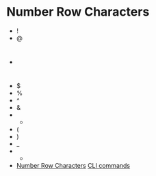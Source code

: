 # Number Row Characters
* !
* @
* #
* $
* %
* ^
* &
* *
* (
* )
* _
* +
* [Number Row Characters](https://github.com/12ferd/notes/edit/main/README.md)
[CLI commands](docs/cli.md)
